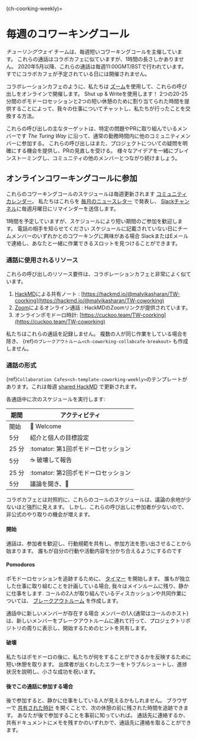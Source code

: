 (ch-coorking-weekly)=
# 毎週のコワーキングコール

_チューリングウェイ_ チームは、毎週短いコワーキングコールを主催しています。 これらの通話はコラボカフェに似ていますが、1時間の長さしかありません。 2020年5月以降、これらの通話は毎週11:00GMT/BSTで行われています。 すでにコラボカフェが予定されている日には開催されません。

コラボレーションカフェのように、私たちは [ズーム](https://www.zoom.us/)を使用して、これらの呼び出しをオンラインで開催します。 Shut up & Writeを使用します！ 2つの20-25分間のポモドーロセッションと2つの短い休憩のために割り当てられた時間を提供することによって、我々の仕事についてチャットし、私たちが行ったことを交換する方法。

これらの呼び出しの主なターゲットは、特定の問題やPRに取り組んでいるメンバーです _The Turing Way_ に沿って、通常の勤務時間内に他のコミュニティメンバーに参加する。 これらの呼び出しはまた、プロジェクトについての疑問を明確にする機会を提供し、PRの見直しを受ける。 様々なアイデアを一緒にブレインストーミングし、コミュニティの他のメンバーとつながり続けましょう。

## オンラインコワーキングコールに参加

これらのコワーキングコールのスケジュールは毎週更新されます [コミュニティカレンダー](https://calendar.google.com/calendar/embed?src=theturingway%40gmail.com&ctz=Europe%2FLondon)。 私たちはこれらを [毎月のニュースレター](https://tinyletter.com/TuringWay/archive) で発表し、 [Slackチャンネル](https://tinyurl.com/jointuringwayslack)に毎週月曜日にリマインダーを送信します。

1時間を予定していますが、スケジュールにより短い期間のご参加を歓迎します。 電話の相手を知らせてください スケジュールに記載されていない日にチームメンバーのいずれかとのコワーキングに興味がある場合 SlackまたはEメールで連絡し、あなたと一緒に作業できるスロットを見つけることができます。

### 通話に使用されるリソース

これらの呼び出しのリソース要件は、コラボレーションカフェと非常によく似ています。

1. [HackMD](https://hackmd.io/)による共有ノート : [https://hackmd.io/@malvikasharan/TW-coorking](https://hackmd.io/@malvikasharan/TW-coworking)
2. [Zoom](https://www.zoom.us/)によるオンライン通話 : HackMDのZoomリンクが提供されています。
3. オンラインポモドーロ時計: [https://cuckoo.team/TW-coorking](https://cuckoo.team/TW-coworking)

私たちはこれらの通話を記録しません。 複数の人が同じ作業をしている場合を除き、 {ref}`のブレークアウトルーム<ch-coworking-collabcafe-breakout>` も作成しません。

### 通話の形式

{ref}`Collaboration Cafes<ch-template-coworking-weekly>`のテンプレートがあります。これは毎週 [shared HackMD](https://hackmd.io/@malvikasharan/TW-coworking) で更新されます。

各通話中に次のスケジュールを実行します:

| 期間   | アクティビティ                 |
| ---- | ----------------------- |
| 開始   | 👋 Welcome               |
| 5分   | 紹介と個人の目標設定              |
| 25 分 | :tomator: 第1回ポモドーロセッション |
| 5分   | ☕ 破壊して報告                |
| 25 分 | :tomator: 第2回ポモドーロセッション |
| 5分   | 議論を開き、👋                 |

コラボカフェとは対照的に、これらのコールのスケジュールは、議論の余地が少ないほど強烈に見えます。 しかし、これらの呼び出しに参加者が少ないので、非公式のやり取りの機会が増えます。

#### 開始

通話は、参加者を歓迎し、行動規範を共有し、参加方法を思い出させることから始まります。 誰もが自分の行動や活動内容を分かち合えるようにするのです

#### Pomodoros

ポモドーロセッションを追跡するために、 [タイマー](https://cuckoo.team/TW-coworking) を開始します。 誰もが独立した仕事に取り組むことを計画している場合, 我々はメインルームに残り、静かに仕事をします. コールの2人が取り組んでいるディスカッションや共同作業については、 [ブレークアウトルーム](#breakout-rooms) を作成します。

通話中に新しいメンバーが存在する場合 メンバーの1人(通常はコールのホスト)は、新しいメンバーをブレークアウトルームに連れて行って、プロジェクトリポジトリの周りに表示し、開始するためのヒントを共有します。

#### 破壊

私たちはポモドーロの後に、私たちが何をすることができるかを反映するために短い休憩を取ります。 出席者が出くわしたエラーをトラブルシュートし、進捗状況を説明し、小さな成功を祝います。

#### 後でこの通話に参加する場合

後で参加すると、静かに仕事をしている人が見えるかもしれません。 ブラウザーで [共有された時計](https://cuckoo.team/TW-coworking) を開くことで、次の休憩の前に残された時間を追跡できます。 あなたが後で参加することを事前に知っていれば。 通話先に連絡するか、共有ドキュメントにメモを残すかのいずれかで、通話先に連絡を取ることができます。

